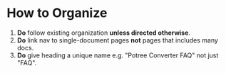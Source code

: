 # How to Organize

1. **Do** follow existing organization **unless directed otherwise**.
2. **Do** link nav to single-document pages **not** pages that includes many docs.
3. **Do** give heading a unique name e.g. "Potree Converter FAQ" not just "FAQ".
